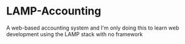 # LAMP-Accounting
A web-based accounting system and I'm only doing this to learn web development using the LAMP stack with no framework
